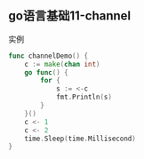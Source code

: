 ## go语言基础11-channel

实例

```go
func channelDemo() {
	c := make(chan int)
	go func() {
		for {
			s := <-c
			fmt.Println(s)
		}
	}()
	c <- 1
	c <- 2
	time.Sleep(time.Millisecond)
} 
```

